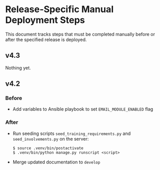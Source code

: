 # Release-Specific Manual Deployment Steps

This document tracks steps that must be completed manually before or after the specified release is deployed.

## v4.3

Nothing yet.

## v4.2

### Before

* Add variables to Ansible playbook to set `EMAIL_MODULE_ENABLED` flag

### After

* Run seeding scripts `seed_training_requirements.py` and `seed_involvements.py` on the server:
    ```
    $ source .venv/bin/postactivate
    $ .venv/bin/python manage.py runscript <script>
    ```
* Merge updated documentation to `develop`
